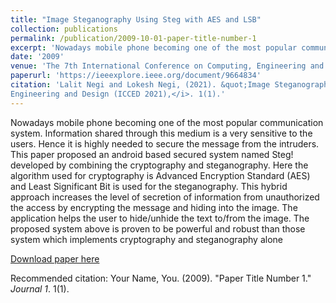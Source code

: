 ```yaml
---
title: "Image Steganography Using Steg with AES and LSB"
collection: publications
permalink: /publication/2009-10-01-paper-title-number-1
excerpt: 'Nowadays mobile phone becoming one of the most popular communication system. Information shared through this medium is a very sensitive to the users. Hence it is highly needed to secure the message from the intruders. This paper proposed an android based secured system named Steg! developed by combining the cryptography and steganography. Here the algorithm used for cryptography is Advanced Encryption Standard (AES) and Least Significant Bit is used for the steganography. This hybrid approach increases the level of secretion of information from unauthorized the access by encrypting the message and hiding into the image. The application helps the user to hide/unhide the text to/from the image. The proposed system above is proven to be powerful and robust than those system which implements cryptography and steganography alone'
date: '2009'
venue: 'The 7th International Conference on Computing, Engineering and Design (ICCED 2021)'
paperurl: 'https://ieeexplore.ieee.org/document/9664834'
citation: 'Lalit Negi and Lokesh Negi, (2021). &quot;Image Steganography Using Steg with AES and LSB.&quot; <i>The 7th International Conference on Computing,
Engineering and Design (ICCED 2021),</i>. 1(1).'
---
```

Nowadays mobile phone becoming one of the most popular communication system. Information shared through this medium is a very sensitive to the users. Hence it is highly needed to secure the message from the intruders. This paper proposed an android based secured system named Steg! developed by combining the cryptography and steganography. Here the algorithm used for cryptography is Advanced Encryption Standard (AES) and Least Significant Bit is used for the steganography. This hybrid approach increases the level of secretion of information from unauthorized the access by encrypting the message and hiding into the image. The application helps the user to hide/unhide the text to/from the image. The proposed system above is proven to be powerful and robust than those system which implements cryptography and steganography alone

[Download paper here](https://ieeexplore.ieee.org/document/9664834)

Recommended citation: Your Name, You. (2009). "Paper Title Number 1." <i>Journal 1</i>. 1(1).
